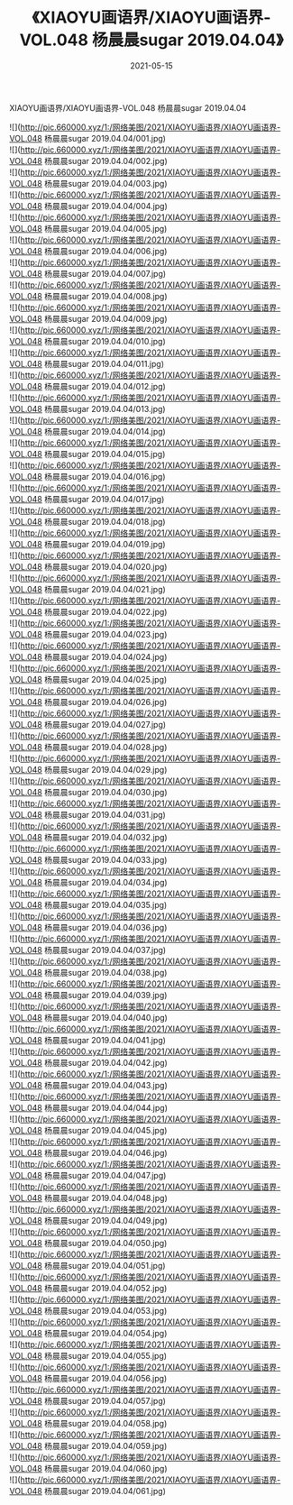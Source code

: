 ﻿---
layout: post
title:  《XIAOYU画语界/XIAOYU画语界-VOL.048 杨晨晨sugar 2019.04.04》
date:   2021-05-15
img: http://pic.660000.xyz/1:/网络美图/2021/XIAOYU画语界/XIAOYU画语界-VOL.048 杨晨晨sugar 2019.04.04/000.jpg
categories: [美女, 清纯, 唯美]
---

XIAOYU画语界/XIAOYU画语界-VOL.048 杨晨晨sugar 2019.04.04

 ![](http://pic.660000.xyz/1:/网络美图/2021/XIAOYU画语界/XIAOYU画语界-VOL.048 杨晨晨sugar 2019.04.04/001.jpg) <br>![](http://pic.660000.xyz/1:/网络美图/2021/XIAOYU画语界/XIAOYU画语界-VOL.048 杨晨晨sugar 2019.04.04/002.jpg) <br>![](http://pic.660000.xyz/1:/网络美图/2021/XIAOYU画语界/XIAOYU画语界-VOL.048 杨晨晨sugar 2019.04.04/003.jpg) <br>![](http://pic.660000.xyz/1:/网络美图/2021/XIAOYU画语界/XIAOYU画语界-VOL.048 杨晨晨sugar 2019.04.04/004.jpg) <br>![](http://pic.660000.xyz/1:/网络美图/2021/XIAOYU画语界/XIAOYU画语界-VOL.048 杨晨晨sugar 2019.04.04/005.jpg) <br>![](http://pic.660000.xyz/1:/网络美图/2021/XIAOYU画语界/XIAOYU画语界-VOL.048 杨晨晨sugar 2019.04.04/006.jpg) <br>![](http://pic.660000.xyz/1:/网络美图/2021/XIAOYU画语界/XIAOYU画语界-VOL.048 杨晨晨sugar 2019.04.04/007.jpg) <br>![](http://pic.660000.xyz/1:/网络美图/2021/XIAOYU画语界/XIAOYU画语界-VOL.048 杨晨晨sugar 2019.04.04/008.jpg) <br>![](http://pic.660000.xyz/1:/网络美图/2021/XIAOYU画语界/XIAOYU画语界-VOL.048 杨晨晨sugar 2019.04.04/009.jpg) <br>![](http://pic.660000.xyz/1:/网络美图/2021/XIAOYU画语界/XIAOYU画语界-VOL.048 杨晨晨sugar 2019.04.04/010.jpg) <br>![](http://pic.660000.xyz/1:/网络美图/2021/XIAOYU画语界/XIAOYU画语界-VOL.048 杨晨晨sugar 2019.04.04/011.jpg) <br>![](http://pic.660000.xyz/1:/网络美图/2021/XIAOYU画语界/XIAOYU画语界-VOL.048 杨晨晨sugar 2019.04.04/012.jpg) <br>![](http://pic.660000.xyz/1:/网络美图/2021/XIAOYU画语界/XIAOYU画语界-VOL.048 杨晨晨sugar 2019.04.04/013.jpg) <br>![](http://pic.660000.xyz/1:/网络美图/2021/XIAOYU画语界/XIAOYU画语界-VOL.048 杨晨晨sugar 2019.04.04/014.jpg) <br>![](http://pic.660000.xyz/1:/网络美图/2021/XIAOYU画语界/XIAOYU画语界-VOL.048 杨晨晨sugar 2019.04.04/015.jpg) <br>![](http://pic.660000.xyz/1:/网络美图/2021/XIAOYU画语界/XIAOYU画语界-VOL.048 杨晨晨sugar 2019.04.04/016.jpg) <br>![](http://pic.660000.xyz/1:/网络美图/2021/XIAOYU画语界/XIAOYU画语界-VOL.048 杨晨晨sugar 2019.04.04/017.jpg) <br>![](http://pic.660000.xyz/1:/网络美图/2021/XIAOYU画语界/XIAOYU画语界-VOL.048 杨晨晨sugar 2019.04.04/018.jpg) <br>![](http://pic.660000.xyz/1:/网络美图/2021/XIAOYU画语界/XIAOYU画语界-VOL.048 杨晨晨sugar 2019.04.04/019.jpg) <br>![](http://pic.660000.xyz/1:/网络美图/2021/XIAOYU画语界/XIAOYU画语界-VOL.048 杨晨晨sugar 2019.04.04/020.jpg) <br>![](http://pic.660000.xyz/1:/网络美图/2021/XIAOYU画语界/XIAOYU画语界-VOL.048 杨晨晨sugar 2019.04.04/021.jpg) <br>![](http://pic.660000.xyz/1:/网络美图/2021/XIAOYU画语界/XIAOYU画语界-VOL.048 杨晨晨sugar 2019.04.04/022.jpg) <br>![](http://pic.660000.xyz/1:/网络美图/2021/XIAOYU画语界/XIAOYU画语界-VOL.048 杨晨晨sugar 2019.04.04/023.jpg) <br>![](http://pic.660000.xyz/1:/网络美图/2021/XIAOYU画语界/XIAOYU画语界-VOL.048 杨晨晨sugar 2019.04.04/024.jpg) <br>![](http://pic.660000.xyz/1:/网络美图/2021/XIAOYU画语界/XIAOYU画语界-VOL.048 杨晨晨sugar 2019.04.04/025.jpg) <br>![](http://pic.660000.xyz/1:/网络美图/2021/XIAOYU画语界/XIAOYU画语界-VOL.048 杨晨晨sugar 2019.04.04/026.jpg) <br>![](http://pic.660000.xyz/1:/网络美图/2021/XIAOYU画语界/XIAOYU画语界-VOL.048 杨晨晨sugar 2019.04.04/027.jpg) <br>![](http://pic.660000.xyz/1:/网络美图/2021/XIAOYU画语界/XIAOYU画语界-VOL.048 杨晨晨sugar 2019.04.04/028.jpg) <br>![](http://pic.660000.xyz/1:/网络美图/2021/XIAOYU画语界/XIAOYU画语界-VOL.048 杨晨晨sugar 2019.04.04/029.jpg) <br>![](http://pic.660000.xyz/1:/网络美图/2021/XIAOYU画语界/XIAOYU画语界-VOL.048 杨晨晨sugar 2019.04.04/030.jpg) <br>![](http://pic.660000.xyz/1:/网络美图/2021/XIAOYU画语界/XIAOYU画语界-VOL.048 杨晨晨sugar 2019.04.04/031.jpg) <br>![](http://pic.660000.xyz/1:/网络美图/2021/XIAOYU画语界/XIAOYU画语界-VOL.048 杨晨晨sugar 2019.04.04/032.jpg) <br>![](http://pic.660000.xyz/1:/网络美图/2021/XIAOYU画语界/XIAOYU画语界-VOL.048 杨晨晨sugar 2019.04.04/033.jpg) <br>![](http://pic.660000.xyz/1:/网络美图/2021/XIAOYU画语界/XIAOYU画语界-VOL.048 杨晨晨sugar 2019.04.04/034.jpg) <br>![](http://pic.660000.xyz/1:/网络美图/2021/XIAOYU画语界/XIAOYU画语界-VOL.048 杨晨晨sugar 2019.04.04/035.jpg) <br>![](http://pic.660000.xyz/1:/网络美图/2021/XIAOYU画语界/XIAOYU画语界-VOL.048 杨晨晨sugar 2019.04.04/036.jpg) <br>![](http://pic.660000.xyz/1:/网络美图/2021/XIAOYU画语界/XIAOYU画语界-VOL.048 杨晨晨sugar 2019.04.04/037.jpg) <br>![](http://pic.660000.xyz/1:/网络美图/2021/XIAOYU画语界/XIAOYU画语界-VOL.048 杨晨晨sugar 2019.04.04/038.jpg) <br>![](http://pic.660000.xyz/1:/网络美图/2021/XIAOYU画语界/XIAOYU画语界-VOL.048 杨晨晨sugar 2019.04.04/039.jpg) <br>![](http://pic.660000.xyz/1:/网络美图/2021/XIAOYU画语界/XIAOYU画语界-VOL.048 杨晨晨sugar 2019.04.04/040.jpg) <br>![](http://pic.660000.xyz/1:/网络美图/2021/XIAOYU画语界/XIAOYU画语界-VOL.048 杨晨晨sugar 2019.04.04/041.jpg) <br>![](http://pic.660000.xyz/1:/网络美图/2021/XIAOYU画语界/XIAOYU画语界-VOL.048 杨晨晨sugar 2019.04.04/042.jpg) <br>![](http://pic.660000.xyz/1:/网络美图/2021/XIAOYU画语界/XIAOYU画语界-VOL.048 杨晨晨sugar 2019.04.04/043.jpg) <br>![](http://pic.660000.xyz/1:/网络美图/2021/XIAOYU画语界/XIAOYU画语界-VOL.048 杨晨晨sugar 2019.04.04/044.jpg) <br>![](http://pic.660000.xyz/1:/网络美图/2021/XIAOYU画语界/XIAOYU画语界-VOL.048 杨晨晨sugar 2019.04.04/045.jpg) <br>![](http://pic.660000.xyz/1:/网络美图/2021/XIAOYU画语界/XIAOYU画语界-VOL.048 杨晨晨sugar 2019.04.04/046.jpg) <br>![](http://pic.660000.xyz/1:/网络美图/2021/XIAOYU画语界/XIAOYU画语界-VOL.048 杨晨晨sugar 2019.04.04/047.jpg) <br>![](http://pic.660000.xyz/1:/网络美图/2021/XIAOYU画语界/XIAOYU画语界-VOL.048 杨晨晨sugar 2019.04.04/048.jpg) <br>![](http://pic.660000.xyz/1:/网络美图/2021/XIAOYU画语界/XIAOYU画语界-VOL.048 杨晨晨sugar 2019.04.04/049.jpg) <br>![](http://pic.660000.xyz/1:/网络美图/2021/XIAOYU画语界/XIAOYU画语界-VOL.048 杨晨晨sugar 2019.04.04/050.jpg) <br>![](http://pic.660000.xyz/1:/网络美图/2021/XIAOYU画语界/XIAOYU画语界-VOL.048 杨晨晨sugar 2019.04.04/051.jpg) <br>![](http://pic.660000.xyz/1:/网络美图/2021/XIAOYU画语界/XIAOYU画语界-VOL.048 杨晨晨sugar 2019.04.04/052.jpg) <br>![](http://pic.660000.xyz/1:/网络美图/2021/XIAOYU画语界/XIAOYU画语界-VOL.048 杨晨晨sugar 2019.04.04/053.jpg) <br>![](http://pic.660000.xyz/1:/网络美图/2021/XIAOYU画语界/XIAOYU画语界-VOL.048 杨晨晨sugar 2019.04.04/054.jpg) <br>![](http://pic.660000.xyz/1:/网络美图/2021/XIAOYU画语界/XIAOYU画语界-VOL.048 杨晨晨sugar 2019.04.04/055.jpg) <br>![](http://pic.660000.xyz/1:/网络美图/2021/XIAOYU画语界/XIAOYU画语界-VOL.048 杨晨晨sugar 2019.04.04/056.jpg) <br>![](http://pic.660000.xyz/1:/网络美图/2021/XIAOYU画语界/XIAOYU画语界-VOL.048 杨晨晨sugar 2019.04.04/057.jpg) <br>![](http://pic.660000.xyz/1:/网络美图/2021/XIAOYU画语界/XIAOYU画语界-VOL.048 杨晨晨sugar 2019.04.04/058.jpg) <br>![](http://pic.660000.xyz/1:/网络美图/2021/XIAOYU画语界/XIAOYU画语界-VOL.048 杨晨晨sugar 2019.04.04/059.jpg) <br>![](http://pic.660000.xyz/1:/网络美图/2021/XIAOYU画语界/XIAOYU画语界-VOL.048 杨晨晨sugar 2019.04.04/060.jpg) <br>![](http://pic.660000.xyz/1:/网络美图/2021/XIAOYU画语界/XIAOYU画语界-VOL.048 杨晨晨sugar 2019.04.04/061.jpg) <br>